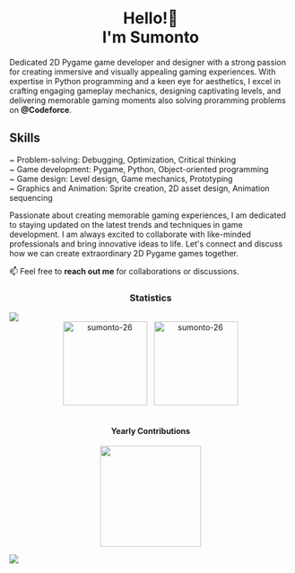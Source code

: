  <h1 align="center">Hello!👋<br>I'm Sumonto</h1>

  <p>Dedicated 2D Pygame game developer and designer with a strong passion for creating immersive and visually appealing gaming experiences. With expertise in Python programming and a keen eye for aesthetics, I excel in crafting engaging gameplay mechanics, designing captivating levels, and delivering memorable gaming moments also solving proramming problems on <b>@Codeforce</b>.</p>

  <h2>Skills</h2>
  <p>
    ~ Problem-solving: Debugging, Optimization, Critical thinking <br>
    ~ Game development: Pygame, Python, Object-oriented programming <br>
    ~ Game design: Level design, Game mechanics, Prototyping <br>
    ~ Graphics and Animation: Sprite creation, 2D asset design, Animation sequencing <br>
  </p>

  <p>
Passionate about creating memorable gaming experiences, I am dedicated to staying updated on the latest trends and techniques in game development. I am always excited to collaborate with like-minded professionals and bring innovative ideas to life. Let's connect and discuss how we can create extraordinary 2D Pygame games together.
  </p>

  <p>📫 Feel free to <b>reach out me</b> for collaborations or discussions.</p>


<h3 align="center">Statistics</h3>
<img src="https://user-images.githubusercontent.com/73097560/115834477-dbab4500-a447-11eb-908a-139a6edaec5c.gif">

<div align="center">
<img align="center" height="150em" src="https://github-readme-streak-stats.herokuapp.com/?user=sumonto-26&theme=dark" alt="sumonto-26" />
&nbsp;
<img align="center" height="150em" src="https://github-readme-stats.vercel.app/api/top-langs/?username=sumonto-26&layout=compact&theme=dark" alt=sumonto-26 />
</div>
<br>
<h4 align="center">Yearly Contributions</h4>
<p align="center">  
<img align="center" src="http://github-profile-summary-cards.vercel.app/api/cards/profile-details?username=sumonto-26&theme=algolia" height="180em" />
</p>

<img src="https://user-images.githubusercontent.com/73097560/115834477-dbab4500-a447-11eb-908a-139a6edaec5c.gif">

